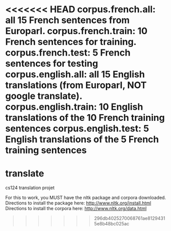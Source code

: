 <<<<<<< HEAD
corpus.french.all: all 15 French sentences from Europarl.
corpus.french.train: 10 French sentences for training.
corpus.french.test: 5 French sentences for testing
corpus.english.all: all 15 English translations (from Europarl, NOT google translate).
corpus.english.train: 10 English translations of the 10 French training sentences
corpus.english.test: 5 English translations of the 5 French training sentences
=======
translate
=========

cs124 translation projet

For this to work, you MUST have the nltk package and corpora downloaded.
Directions to install the package here:  http://www.nltk.org/install.html
Directions to install the corpora here:  http://www.nltk.org/data.html
>>>>>>> 296db4025270068761ae81294315e8b48bc025ac
